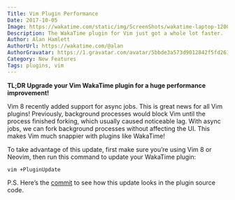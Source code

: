 ```yaml
---
Title: Vim Plugin Performance
Date: 2017-10-05
Image: https://wakatime.com/static/img/ScreenShots/wakatime-laptop-1200x628.png
Description: The WakaTime plugin for Vim just got a whole lot faster.
Author: Alan Hamlett
AuthorUrl: https://wakatime.com/@alan
AuthorGravatar: https://1.gravatar.com/avatar/5bbde3a573d9012842f5fd261caa0bfe
Category: New Features
Tags: plugins, vim
---
```


**TL;DR Upgrade your Vim WakaTime plugin for a huge performance improvement!**

Vim 8 recently added support for async jobs.
This is great news for all Vim plugins!
Previously, background processes would block Vim until the process finished forking, which usually caused noticeable lag.
With async jobs, we can fork background processes without affecting the UI.
This makes Vim much snappier with plugins like WakaTime!

To take advantage of this update, first make sure you’re using Vim 8 or Neovim, then run this command to update your WakaTime plugin:

    vim +PluginUpdate

P.S. Here’s the [commit][commit] to see how this update looks in the plugin source code.


[plugin]: https://wakatime.com/vim
[commit]: https://github.com/wakatime/vim-wakatime/commit/99ffbf39cf57c9c10204e02f8991e113f43bbf88
